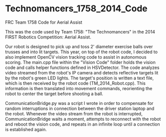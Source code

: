 Technomancers_1758_2014_Code
============================

FRC Team 1758 Code for Aerial Assist

This was the code used by Team 1758: "The Technomancers" in the 2014 FIRST Robotics Competition: Aerial Assist.

Our robot is designed to pick up and toss 2' diameter exercise balls over trusses and into lit targets. This year, on
top of the robot code, I decided to also implement OpenCV vision tracking code to assist in autonomous scoring. The
main.cpp file within the "Vision Code" folder holds the vision code and calls helper functions defined in HSVDetector.
The code analyzes video streamed from the robot's IP camera and detects reflective targets lit by the robot's green LED
lights. The target's position is written a text file, which is then received by the robot code (TM_2014_Robot.cpp).
This information is then translated into movement commands, reorienting the robot to center the target before shooting
a ball.

CommunicationBridge.py was a script I wrote in order to compensate for random interruptions in connection between the
driver station laptop and the robot. Whenever the video stream from the robot is interrupted, CommunicationBridge waits
a moment, attempts to reconnect with the robot and reboot the vision code, and repeats in an infinite loop until a connection
is established again.
